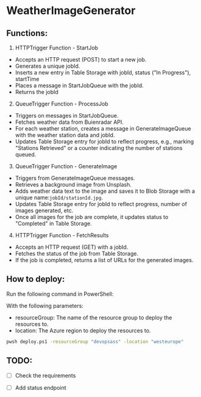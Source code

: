 # WeatherImageGenerator

## Functions:
1. HTTPTrigger Function - StartJob
- Accepts an HTTP request (POST) to start a new job.
- Generates a unique jobId.
- Inserts a new entry in Table Storage with jobId, status ("In Progress"), startTime
- Places a message in StartJobQueue with the jobId.
- Returns the jobId

2. QueueTrigger Function - ProcessJob
- Triggers on messages in StartJobQueue.
- Fetches weather data from Buienradar API.
- For each weather station, creates a message in GenerateImageQueue with the weather station data and jobId.
- Updates Table Storage entry for jobId to reflect progress, e.g., marking "Stations Retrieved" or a counter indicating the number of stations queued.

3. QueueTrigger Function - GenerateImage
- Triggers from GenerateImageQueue messages.
- Retrieves a background image from Unsplash.
- Adds weather data text to the image and saves it to Blob Storage with a unique name:`jobId/stationId.jpg`.
- Updates Table Storage entry for jobId to reflect progress, number of images generated, etc.
- Once all images for the job are complete, it updates status to "Completed" in Table Storage.

4. HTTPTrigger Function - FetchResults
- Accepts an HTTP request (GET) with a jobId.
- Fetches the status of the job from Table Storage.
- If the job is completed, returns a list of URLs for the generated images.


## How to deploy:
Run the following command in PowerShell:

With the following parameters:
- resourceGroup: The name of the resource group to deploy the resources to.
- location: The Azure region to deploy the resources to.
```bash
pwsh deploy.ps1 -resourceGroup "devopsass" -location "westeurope"
```

## TODO:
- [ ] Check the requirements
- [ ] Add status endpoint



